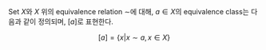 Set $X$와 $X$ 위의 equivalence relation $\sim$에 대해, $a \in X$의 equivalence class는 다음과 같이 정의되며, $[a]$로 표현한다.

$$
[a] = \{x | x \sim a, x \in X\}
$$